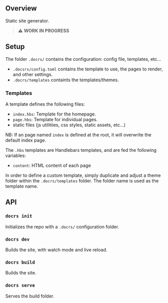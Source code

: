 ## Overview

Static site generator.

> :warning: **WORK IN PROGRESS**

## Setup

The folder `.docrs/` contains the configuration: config file, templates, etc...

- `.docsrs/config.toml` contains the template to use, the pages to render, and other settings.
- `.docrs/templates` containts the templates/themes.

### Templates

A template defines the following files:

- `index.hbs`: Template for the homepage.
- `page.hbs`: Template for individual pages.
- static files (js utilitiies, css styles, static assets, etc...)

NB: If an page named `index` is defined at the root, it will overwrite the default index page.

The `.hbs` templates are Handlebars templates, and are fed the following variables:

- `content`: HTML content of each page

In order to define a custom template, simply duplicate and adjust a theme folder within the `.docrs/templates` folder. The folder name is used as the template name.

## API

### `docrs init`

Initializes the repo with a `.docrs/` configuration folder.

### `docrs dev`

Builds the site, with watch mode and live reload.

### `docrs build`

Builds the site.

### `docrs serve`

Serves the build folder.

